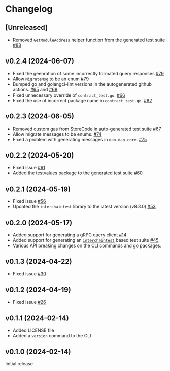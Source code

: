 # Changelog

## [Unreleased]

- Removed `GetModuleAddress` helper function from the generated test suite [#88](https://github.com/srdtrk/go-codegen/issues/88)

## v0.2.4 (2024-06-07)

- Fixed the geenration of some incorrectly formated query responses [#79](https://github.com/srdtrk/go-codegen/pull/79)
- Allow `MigrateMsg` to be an enum [#79](https://github.com/srdtrk/go-codegen/pull/79)
- Bumped go and golangci-lint versions in the autogenerated github actions. [#65](https://github.com/srdtrk/go-codegen/issues/65) and [#68](https://github.com/srdtrk/go-codegen/issues/68)
- Fixed unnecessary override of `contract_test.go`. [#66](https://github.com/srdtrk/go-codegen/issues/66)
- Fixed the use of incorrect package name in `contract_test.go`. [#82](https://github.com/srdtrk/go-codegen/issues/82)

## v0.2.3 (2024-06-05)

- Removed custom gas from StoreCode in auto-generated test suite [#67](https://github.com/srdtrk/go-codegen/issues/67)
- Allow migrate messages to be enums. [#74](https://github.com/srdtrk/go-codegen/pull/74)
- Fixed a problem with generating messages in `dao-dao-core`. [#75](https://github.com/srdtrk/go-codegen/issues/75)

## v0.2.2 (2024-05-20)

- Fixed issue [#61](https://github.com/srdtrk/go-codegen/issues/61)
- Added the testvalues package to the generated test suite [#60](https://github.com/srdtrk/go-codegen/issues/60)

## v0.2.1 (2024-05-19)

- Fixed issue [#56](https://github.com/srdtrk/go-codegen/issues/56)
- Updated the `interchaintest` library to the latest version (v8.3.0) [#53](https://github.com/srdtrk/go-codegen/issues/53)

## v0.2.0 (2024-05-17)

- Added support for generating a gRPC query client [#14](https://github.com/srdtrk/go-codegen/issues/14)
- Added support for generating an [`interchaintest`](https://github.com/strangelove-ventures/interchaintest) based test suite [#45](https://github.com/srdtrk/go-codegen/issues/45).
- Various API breaking changes on the CLI commands and go packages.

## v0.1.3 (2024-04-22)

- Fixed issue [#30](https://github.com/srdtrk/go-codegen/issues/30)

## v0.1.2 (2024-04-19)

- Fixed issue [#26](https://github.com/srdtrk/go-codegen/issues/26)

## v0.1.1 (2024-02-14)

- Added LICENSE file
- Added a `version` command to the CLI

## v0.1.0 (2024-02-14)

Initial release
